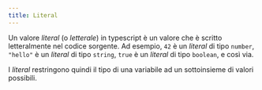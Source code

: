 ```yaml
---
title: Literal
---
```


Un valore *literal* (o *letterale*) in typescript è un valore che è scritto letteralmente nel codice sorgente. Ad esempio, `42` è un *literal* di tipo `number`, `"hello"` è un *literal* di tipo `string`, `true` è un *literal* di tipo `boolean`, e così via.

I *literal* restringono quindi il tipo di una variabile ad un sottoinsieme di valori possibili.